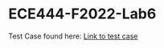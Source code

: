 # ECE444-F2022-Lab6

Test Case found here: [Link to test case](https://github.com/ECE444-2022Fall/project-1-web-application-design-education-pathways-group-2-pitcrew/blob/9504a43b7b6ae713bdeaa47707352b8f217a16e9/Education_Pathways/tests/test_app.py#L56)

